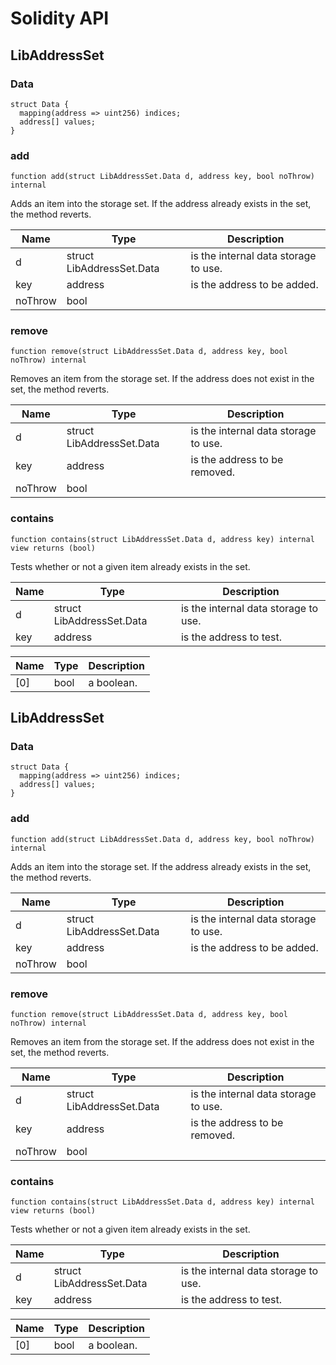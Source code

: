 # Solidity API

## LibAddressSet

### Data

```solidity
struct Data {
  mapping(address => uint256) indices;
  address[] values;
}
```

### add

```solidity
function add(struct LibAddressSet.Data d, address key, bool noThrow) internal
```

Adds an item into the storage set. If the address already exists in the set, the method reverts.

| Name | Type | Description |
| ---- | ---- | ----------- |
| d | struct LibAddressSet.Data | is the internal data storage to use. |
| key | address | is the address to be added. |
| noThrow | bool |  |

### remove

```solidity
function remove(struct LibAddressSet.Data d, address key, bool noThrow) internal
```

Removes an item from the storage set. If the address does not exist in the set, the method reverts.

| Name | Type | Description |
| ---- | ---- | ----------- |
| d | struct LibAddressSet.Data | is the internal data storage to use. |
| key | address | is the address to be removed. |
| noThrow | bool |  |

### contains

```solidity
function contains(struct LibAddressSet.Data d, address key) internal view returns (bool)
```

Tests whether or not a given item already exists in the set.

| Name | Type | Description |
| ---- | ---- | ----------- |
| d | struct LibAddressSet.Data | is the internal data storage to use. |
| key | address | is the address to test. |

| Name | Type | Description |
| ---- | ---- | ----------- |
| [0] | bool | a boolean. |

## LibAddressSet

### Data

```solidity
struct Data {
  mapping(address => uint256) indices;
  address[] values;
}
```

### add

```solidity
function add(struct LibAddressSet.Data d, address key, bool noThrow) internal
```

Adds an item into the storage set. If the address already exists in the set, the method reverts.

| Name | Type | Description |
| ---- | ---- | ----------- |
| d | struct LibAddressSet.Data | is the internal data storage to use. |
| key | address | is the address to be added. |
| noThrow | bool |  |

### remove

```solidity
function remove(struct LibAddressSet.Data d, address key, bool noThrow) internal
```

Removes an item from the storage set. If the address does not exist in the set, the method reverts.

| Name | Type | Description |
| ---- | ---- | ----------- |
| d | struct LibAddressSet.Data | is the internal data storage to use. |
| key | address | is the address to be removed. |
| noThrow | bool |  |

### contains

```solidity
function contains(struct LibAddressSet.Data d, address key) internal view returns (bool)
```

Tests whether or not a given item already exists in the set.

| Name | Type | Description |
| ---- | ---- | ----------- |
| d | struct LibAddressSet.Data | is the internal data storage to use. |
| key | address | is the address to test. |

| Name | Type | Description |
| ---- | ---- | ----------- |
| [0] | bool | a boolean. |

